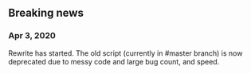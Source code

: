 ## Breaking news
### Apr 3, 2020
Rewrite has started. The old script (currently in #master branch) is now deprecated due to messy code and large bug count, and speed.
